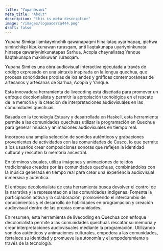 ```yaml
---
title: "Yupanasimi"
meta_title: "About"
description: "this is meta description"
image: "/images/logoacerca444.png"
draft: false
---
```

Yupana Simiqa llamkayninchik qawanapaqmi hinallataq uyarinapaq, qichwa siminchikpi kipukunawan rurasqam, anti llaqtakunapa uyariyninkunata hinaspa qawariyninkunatapas Sarhua, Acopía chaynallataq Yanque llaqtakunapa makinkuwan rurasqam.

Yupana Simi es una obra audiovisual interactiva ejecutada a través de código expresado en una sintaxis inspirada en la lengua quechua, que procesa sonoridades propias de los andes y gráficas contemporáneas de artesanos y artesanas de Sarhua, Acopía y Yanque.

Esta innovadora herramienta de livecoding está diseñada para promover un enfoque decolonialista y permitir la apropiación tecnológica en el rescate de la memoria y la creación de interpretaciones audiovisuales en las comunidades quechuas.

Basada en la tecnología Estuary y desarrollada en Haskell, esta herramienta permite a las comunidades quechuas utilizar la programación en Quechua para generar música y animaciones audiovisuales en tiempo real.

Incorpora una amplia selección de sonidos auténticos y grabaciones provenientes de actividades con las comunidades de Cusco, lo que permite a los usuarios crear composiciones sonoras que reflejen la identidad cultural y rescaten la memoria ancestral.

En términos visuales, utiliza imágenes y animaciones de tejidos tradicionales creados por las comunidades quechuas, combinándolos con la música generada en tiempo real para crear una experiencia audiovisual inmersiva y auténtica.

El enfoque decolonialista de esta herramienta busca devolver el control de la narrativa y la representación a las comunidades indígenas. Fomenta la participación activa y la colaboración, promoviendo el intercambio de conocimientos y el desarrollo de habilidades en programación y creación audiovisual dentro de las propias comunidades.

En resumen, esta herramienta de livecoding en Quechua con enfoque decolonialista permite a las comunidades quechuas rescatar su memoria y crear interpretaciones audiovisuales mediante la programación. Utilizando sonidos auténticos y animaciones culturales, empodera a las comunidades, fortalece su identidad y promueve la autonomía y el empoderamiento a través de la tecnología.
